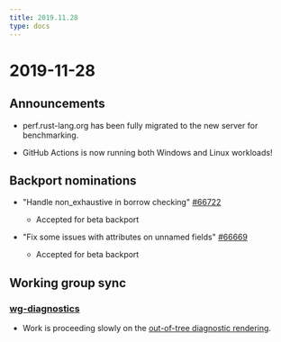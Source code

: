 ```yaml
---
title: 2019.11.28
type: docs
---
```


# 2019-11-28

## Announcements

- perf.rust-lang.org has been fully migrated to the new server for benchmarking.

- GitHub Actions is now running both Windows and Linux workloads!

## Backport nominations

- "Handle non_exhaustive in borrow checking" [#66722]
  - Accepted for beta backport

- "Fix some issues with attributes on unnamed fields" [#66669]
  - Accepted for beta backport

## Working group sync

### [wg-diagnostics]

- Work is proceeding slowly on the [out-of-tree diagnostic rendering][diag_rendering].

[#66669]: https://github.com/rust-lang/rust/pull/66669
[#66722]: https://github.com/rust-lang/rust/pull/66722
[diag_rendering]: https://github.com/rust-lang/annotate-snippets-rs/
[wg-diagnostics]: https://rust-lang.github.io/compiler-team/working-groups/diagnostics/
